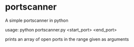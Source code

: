 # portscanner
A simple portscanner in python

usage: python portscanner.py <host> <start_port> <end_port>

prints an array of open ports in the range given as arguments
